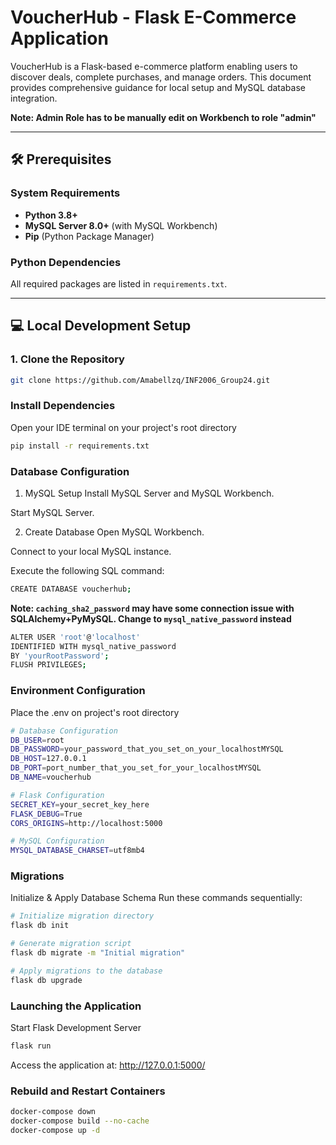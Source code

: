 # VoucherHub - Flask E-Commerce Application

VoucherHub is a Flask-based e-commerce platform enabling users to discover deals, complete purchases, and manage orders. This document provides comprehensive guidance for local setup and MySQL database integration.

**Note: Admin Role has to be manually edit on Workbench to role "admin"**

---

## 🛠 Prerequisites

### **System Requirements**
- **Python 3.8+**
- **MySQL Server 8.0+** (with MySQL Workbench)
- **Pip** (Python Package Manager)

### **Python Dependencies**
All required packages are listed in `requirements.txt`.

---

## 💻 Local Development Setup

### **1. Clone the Repository**
```bash
git clone https://github.com/Amabellzq/INF2006_Group24.git
```
### **Install Dependencies**
Open your IDE terminal on your project's root directory
```bash
pip install -r requirements.txt
```

### Database Configuration
1. MySQL Setup
Install MySQL Server and MySQL Workbench.

Start MySQL Server.

2. Create Database
Open MySQL Workbench.

Connect to your local MySQL instance.

Execute the following SQL command:
```bash
CREATE DATABASE voucherhub;
```
**Note: `caching_sha2_password` may have some connection issue with SQLAlchemy+PyMySQL. Change to `mysql_native_password` instead**
```bash
ALTER USER 'root'@'localhost'
IDENTIFIED WITH mysql_native_password
BY 'yourRootPassword';
FLUSH PRIVILEGES;

```
### Environment Configuration
Place the .env on project's root directory
```bash
# Database Configuration
DB_USER=root
DB_PASSWORD=your_password_that_you_set_on_your_localhostMYSQL
DB_HOST=127.0.0.1
DB_PORT=port_number_that_you_set_for_your_localhostMYSQL
DB_NAME=voucherhub

# Flask Configuration
SECRET_KEY=your_secret_key_here
FLASK_DEBUG=True
CORS_ORIGINS=http://localhost:5000

# MySQL Configuration
MYSQL_DATABASE_CHARSET=utf8mb4
```

###  Migrations
Initialize & Apply Database Schema
Run these commands sequentially:
```bash
# Initialize migration directory
flask db init

# Generate migration script
flask db migrate -m "Initial migration"

# Apply migrations to the database
flask db upgrade
```

### Launching the Application
Start Flask Development Server
```bash
flask run
```
Access the application at:
http://127.0.0.1:5000/

###  Rebuild and Restart Containers
```bash
docker-compose down
docker-compose build --no-cache
docker-compose up -d
```
